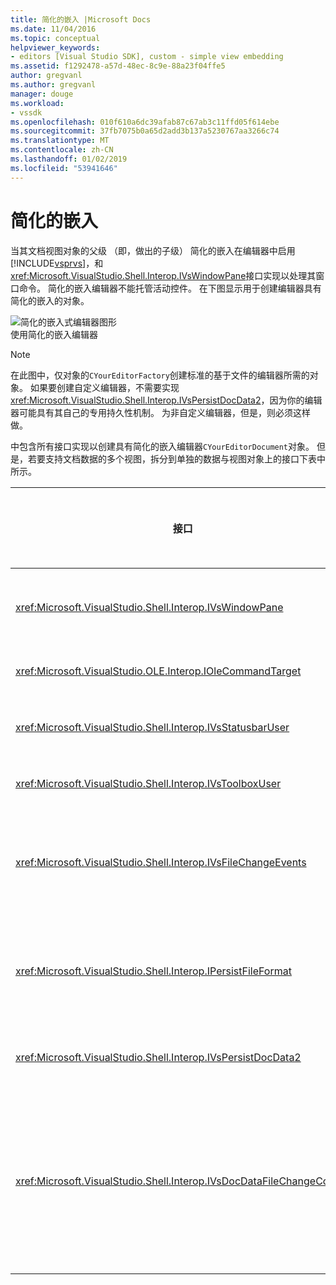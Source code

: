 ```yaml
---
title: 简化的嵌入 |Microsoft Docs
ms.date: 11/04/2016
ms.topic: conceptual
helpviewer_keywords:
- editors [Visual Studio SDK], custom - simple view embedding
ms.assetid: f1292478-a57d-48ec-8c9e-88a23f04ffe5
author: gregvanl
ms.author: gregvanl
manager: douge
ms.workload:
- vssdk
ms.openlocfilehash: 010f610a6dc39afab87c67ab3c11ffd05f614ebe
ms.sourcegitcommit: 37fb7075b0a65d2add3b137a5230767aa3266c74
ms.translationtype: MT
ms.contentlocale: zh-CN
ms.lasthandoff: 01/02/2019
ms.locfileid: "53941646"
---
```

# <a name="simplified-embedding"></a>简化的嵌入
当其文档视图对象的父级 （即，做出的子级） 简化的嵌入在编辑器中启用[!INCLUDE[vsprvs](../code-quality/includes/vsprvs_md.md)]，和<xref:Microsoft.VisualStudio.Shell.Interop.IVsWindowPane>接口实现以处理其窗口命令。 简化的嵌入编辑器不能托管活动控件。 在下图显示用于创建编辑器具有简化的嵌入的对象。  
  
 ![简化的嵌入式编辑器图形](../extensibility/media/vssimplifiedembeddingeditor.gif "vsSimplifiedEmbeddingEditor")  
使用简化的嵌入编辑器  
  
> [!NOTE]
>  在此图中，仅对象的`CYourEditorFactory`创建标准的基于文件的编辑器所需的对象。 如果要创建自定义编辑器，不需要实现<xref:Microsoft.VisualStudio.Shell.Interop.IVsPersistDocData2>，因为你的编辑器可能具有其自己的专用持久性机制。 为非自定义编辑器，但是，则必须这样做。  
  
 中包含所有接口实现以创建具有简化的嵌入编辑器`CYourEditorDocument`对象。 但是，若要支持文档数据的多个视图，拆分到单独的数据与视图对象上的接口下表中所示。  
  
|接口|接口的位置|使用|  
|---------------|---------------------------|---------|  
|<xref:Microsoft.VisualStudio.Shell.Interop.IVsWindowPane>|视图|提供连接到父窗口。|  
|<xref:Microsoft.VisualStudio.OLE.Interop.IOleCommandTarget>|视图|处理命令。|  
|<xref:Microsoft.VisualStudio.Shell.Interop.IVsStatusbarUser>|视图|启用状态栏更新。|  
|<xref:Microsoft.VisualStudio.Shell.Interop.IVsToolboxUser>|视图|使**工具箱**项。|  
|<xref:Microsoft.VisualStudio.Shell.Interop.IVsFileChangeEvents>|数据|文件发生更改时，会发送通知。|  
|<xref:Microsoft.VisualStudio.Shell.Interop.IPersistFileFormat>|数据|启用文件类型的另存为功能。|  
|<xref:Microsoft.VisualStudio.Shell.Interop.IVsPersistDocData2>|数据|实现文档持久性。|  
|<xref:Microsoft.VisualStudio.Shell.Interop.IVsDocDataFileChangeControl>|数据|允许文件更改事件，例如触发重新加载禁止的显示。|